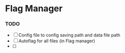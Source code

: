 # Flag Manager
### TODO
- [ ] Config file to config saving path and data file path
- [ ] Autoflag for all files (in Flag manager) 
- [ ] 

